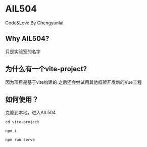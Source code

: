 # AIL504
Code&amp;Love By Chengyunlai

## Why AIL504?
只是实验室的名字

## 为什么有一个vite-project?
因为项目是基于vite构建的
之后还会尝试用其他框架开发新的Vue工程

## 如何使用？
克隆到本地，进入AIL504

`cd vite-project`

`npm i`

`npm run serve`
